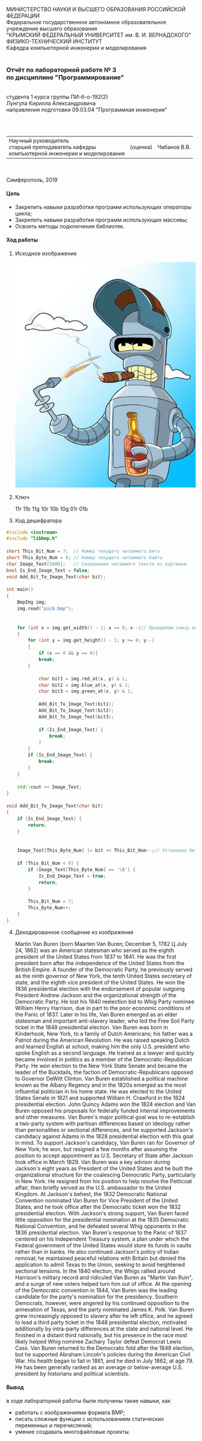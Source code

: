 МИНИСТЕРСТВО НАУКИ  И ВЫСШЕГО ОБРАЗОВАНИЯ РОССИЙСКОЙ ФЕДЕРАЦИИ  
Федеральное государственное автономное образовательное учреждение высшего образования  
"КРЫМСКИЙ ФЕДЕРАЛЬНЫЙ УНИВЕРСИТЕТ им. В. И. ВЕРНАДСКОГО"  
ФИЗИКО-ТЕХНИЧЕСКИЙ ИНСТИТУТ  
Кафедра компьютерной инженерии и моделирования
<br/><br/>
### Отчёт по лабораторной работе № 3<br/> по дисциплине "Программирование"
<br/>
​
студента 1 курса группы ПИ-б-о-192(2)  
<br/>Лунгула Кирилла Александровича 
<br/>направления подготовки 09.03.04 "Программная инженерия" 

<br/><br/>
<table>
<tr><td>Научный руководитель<br/> старший преподаватель кафедры<br/> компьютерной инженерии и моделирования</td>
<td>(оценка)</td>
<td>Чабанов В.В.</td>
</tr>
</table>
<br/><br/>
​
Симферополь, 2019

#### Цель

* Закрепить навыки разработки программ использующих операторы цикла;
* Закрепить навыки разработки программ использующих массивы;
* Освоить методы подключения библиотек.

#### Ход работы

1. Исходное изображение

    ![](img/pic8.bmp)
2. Ключ

    11r 11b 11g 10r 10b 10g 01r 01b
3. Код дешифратора

```cpp
#include <iostream>
#include "libbmp.h"

short This_Bit_Num = 7;  // Номер текущего читаемого бита
short This_Byte_Num = 0; // Номер текущего читаемого байта
char Image_Text[5000];   // Сохранения читаемого текста из картинки  
bool Is_End_Image_Text = false;
void Add_Bit_To_Image_Text(char bit);

int main()
{
    BmpImg img;
    img.read("pic8.bmp");

    
    for (int x = img.get_width() - 1; x >= 0; x--)// Проверяем снизу вверх и справа налево
    {
        for (int y = img.get_height() - 1; y >= 0; y--)
        {
            if (x == 0 && y == 0){
            break;
        }

            char bit1 = img.red_at(x, y) & 1;
            char bit2 = img.blue_at(x, y) & 1;
            char bit3 = img.green_at(x, y) & 1;

            Add_Bit_To_Image_Text(bit1);
            Add_Bit_To_Image_Text(bit2);
            Add_Bit_To_Image_Text(bit3);

            if (Is_End_Image_Text) {
                break;
            } 
        }
        if (Is_End_Image_Text) {
            break;
        }
    }

    std::cout << Image_Text;
}

void Add_Bit_To_Image_Text(char bit)
{
    if (Is_End_Image_Text) {
        return;
    }


    Image_Text[This_Byte_Num] |= bit << This_Bit_Num--;// Установка бита в нужную позицию при помощи сдвига

    if (This_Bit_Num < 0) {
        if (Image_Text[This_Byte_Num] == '\0') {
            Is_End_Image_Text = true;
            return;
        }

        This_Bit_Num = 7;
        This_Byte_Num++;
    }
}
```
4. Декодированное сообщение из изображения

	Martin Van Buren (born Maarten Van Buren; December 5, 1782 Ц July 24, 1862) was an American statesman who served as the eighth president of the United States from 1837 to 1841. He was the first president born after the independence of the United States from the British Empire. A founder of the Democratic Party, he previously served as the ninth governor of New York, the tenth United States secretary of state, and the eighth vice president of the United States. He won the 1836 presidential election with the endorsement of popular outgoing President Andrew Jackson and the organizational strength of the Democratic Party. He lost his 1840 reelection bid to Whig Party nominee William Henry Harrison, due in part to the poor economic conditions of the Panic of 1837. Later in his life, Van Buren emerged as an elder statesman and important anti-slavery leader, who led the Free Soil Party ticket in the 1848 presidential election.
	Van Buren was born in Kinderhook, New York, to a family of Dutch Americans; his father was a Patriot during the American Revolution. He was raised speaking Dutch and learned English at school, making him the only U.S. president who spoke English as a second language. He trained as a lawyer and quickly became involved in politics as a member of the Democratic-Republican Party. He won election to the New York State Senate and became the leader of the Bucktails, the faction of Democratic-Republicans opposed to Governor DeWitt Clinton. Van Buren established a political machine known as the Albany Regency and in the 1820s emerged as the most influential politician in his home state. He was elected to the United States Senate in 1821 and supported William H. Crawford in the 1824 presidential election. John Quincy Adams won the 1824 election and Van Buren opposed his proposals for federally funded internal improvements and other measures. Van Buren's major political goal was to re-establish a two-party system with partisan differences based on ideology rather than personalities or sectional differences, and he supported Jackson's candidacy against Adams in the 1828 presidential election with this goal in mind. To support Jackson's candidacy, Van Buren ran for Governor of New York; he won, but resigned a few months after assuming the position to accept appointment as U.S. Secretary of State after Jackson took office in March 1829.
	Van Buren was a key advisor during Jackson's eight years as President of the United States and he built the organizational structure for the coalescing Democratic Party, particularly in New York. He resigned from his position to help resolve the Petticoat affair, then briefly served as the U.S. ambassador to the United Kingdom. At Jackson's behest, the 1832 Democratic National Convention nominated Van Buren for Vice President of the United States, and he took office after the Democratic ticket won the 1832 presidential election. With Jackson's strong support, Van Buren faced little opposition for the presidential nomination at the 1835 Democratic National Convention, and he defeated several Whig opponents in the 1836 presidential election. Van Buren's response to the Panic of 1837 centered on his Independent Treasury system, a plan under which the Federal government of the United States would store its funds in vaults rather than in banks. He also continued Jackson's policy of Indian removal; he maintained peaceful relations with Britain but denied the application to admit Texas to the Union, seeking to avoid heightened sectional tensions. In the 1840 election, the Whigs rallied around Harrison's military record and ridiculed Van Buren as "Martin Van Ruin", and a surge of new voters helped turn him out of office.
	At the opening of the Democratic convention in 1844, Van Buren was the leading candidate for the party's nomination for the presidency. Southern Democrats, however, were angered by his continued opposition to the annexation of Texas, and the party nominated James K. Polk. Van Buren grew increasingly opposed to slavery after he left office, and he agreed to lead a third party ticket in the 1848 presidential election, motivated additionally by intra-party differences at the state and national level. He finished in a distant third nationally, but his presence in the race most likely helped Whig nominee Zachary Taylor defeat Democrat Lewis Cass. Van Buren returned to the Democratic fold after the 1848 election, but he supported Abraham Lincoln's policies during the American Civil War. His health began to fail in 1861, and he died in July 1862, at age 79. He has been generally ranked as an average or below-average U.S. president by historians and political scientists.

   
#### Вывод

в ходе лабораторной работы были получены такие навыки, как
* работать с изображениями формата BMP;
* писать сложные функции с использованием статических переменных и перечислений;
* умение создавать многофайловые проекты.